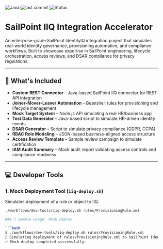 ![Java](https://img.shields.io/badge/Built%20With-Java-blue)
![last commit](https://img.shields.io/github/last-commit/RushikeshDeveloper007/SailPoint-IIQ-Integration-Accelerator)
![Status](https://img.shields.io/badge/Project-Active-brightgreen)

# SailPoint IIQ Integration Accelerator

An enterprise-grade SailPoint IdentityIQ integration project that simulates real-world identity governance, provisioning automation, and compliance workflows. Built to showcase expertise in SailPoint engineering, lifecycle orchestration, access reviews, and DSAR compliance for privacy regulations.

---

## 🔑 What's Included

- **Custom REST Connector** – Java-based SailPoint IIQ connector for REST API integration
- **Joiner-Mover-Leaver Automation** – Beanshell rules for provisioning and lifecycle management
- **Mock Target System** – Node.js API simulating a real HR/business app
- **Test Data Generator** – Java-based script to simulate HR-driven identity events
- **DSAR Generator** – Script to simulate privacy compliance (GDPR, CCPA)
- **RBAC Role Modeling** – JSON-based business-aligned access structure
- **Access Review Template** – Sample review campaign to simulate certification
- **IAM Audit Summary** – Mock audit report validating access controls and compliance readiness

---

## 💻 Developer Tools

### 1. Mock Deployment Tool (`iiq-deploy.sh`)
Simulates deployment of a rule or object to IIQ.
```bash
./workflows/dev-tools/iiq-deploy.sh rules/ProvisioningRule.xml

### 🔄 Sample Usage: Mock Deploy

```bash
$ ./workflows/dev-tools/iiq-deploy.sh rules/ProvisioningRule.xml
🚀 Simulating deployment of rules/ProvisioningRule.xml to SailPoint IdentityIQ...
✅ Mock deploy completed successfully.

